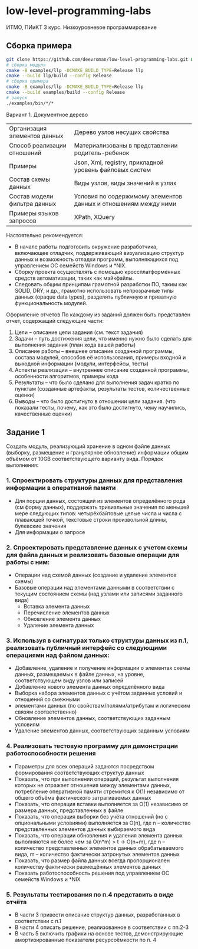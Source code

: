 # low-level-programming-labs

ИТМО, ПИиКТ 3 курс. Низкоуровневое программирование

## Сборка примера

```bash
git clone https://github.com/deevroman/low-level-programming-labs.git && cd low-level-programming-labs
# сборка модуля
cmake -B examples/llp -DCMAKE_BUILD_TYPE=Release llp
cmake --build llp/build --config Release
# сборка примера
cmake -B examples/llp -DCMAKE_BUILD_TYPE=Release llp
cmake --build examples/build --config Release
# запуск
./examples/bin/*/*
```

Вариант 1. Документное дерево

<table>
<tr>
	<td> Организация элементов данных
	<td> Дерево узлов несущих свойства
<tr>
	<td> Способ реализации отношений
	<td> Материализованы в представлении родитель-ребенок
<tr>
	<td> Примеры
	<td> Json, Xml, registry, прикладной уровень файловых систем
<tr>
	<td> Состав схемы данных
	<td> Виды узлов, виды значений в узлах
<tr>
	<td> Состав модели фильтра данных
	<td> Условия по содержимому элементов данных и отношениям между ними
<tr>
	<td> Примеры языков запросов
	<td> XPath, XQuery
</table>

Настоятельно рекомендуется:

- В начале работы подготовить окружение разработчика, включающее отладчик, поддерживающий визуализацию структур данных и
  возможность отладки программ, выполняющихся под управлением ОС семейств Windows и *NIX.
- Сборку проекта осуществлять с помощью кроссплатформенных средств автоматизации, таких как мэйкфайлы.
- Следовать общим принципам грамотной разработки ПО, таким как SOLID, DRY, и др., грамотно использовать непрозрачные
  типы данных (opaque data types), разделять публичную и приватную функциональность модулей.

Оформление отчетов
По каждому из заданий должен быть представлен отчет, содержащий следующие части:

1. Цели – описание цели задания (см. текст задания)
2. Задачи – путь достижения цели, что именно нужно было сделать для выполнения задания (план хода
   вашей работы)
3. Описание работы – внешнее описание созданной программы, состава модулей, способов её
   использования, примеры входной и выходной информации (модули, интерфейсы, тесты)
4. Аспекты реализации – внутреннее описание созданной программы, особенности алгоритмов,
   примеры кода
5. Результаты – что было сделано для выполнения задач кратко по пунктам
   (созданные артефакты, результаты тестов, количественные оценки)
6. Выводы – что было достигнуто в отношении цели задания.
   (что показали тесты, почему, как это было достигнуто, чему научились, качественные оценки)

## Задание 1

Создать модуль, реализующий хранение в одном файле данных (выборку, размещение и гранулярное обновление) информации
общим объёмом от 10GB соответствующего варианту вида.
Порядок выполнения:

### 1. Спроектировать структуры данных для представления информации в оперативной памяти

- Для порции данных, состоящий из элементов определённого рода (см форму данных), поддержать тривиальные значения по
  меньшей мере следующих типов: четырёхбайтовые целые числа и числа с плавающей точкой, текстовые строки произвольной
  длины, булевские
  значения
- Для информации о запросе

### 2. Спроектировать представление данных с учетом схемы для файла данных и реализовать базовые операции для работы с ним:

- Операции над схемой данных (создание и удаление элементов схемы)
- Базовые операции над элементами данными в соответствии с текущим состоянием схемы (над
  узлами или записями заданного вида)
    - Вставка элемента данных
    - Перечисление элементов данных
    - Обновление элемента данных
    - Удаление элемента данных

### 3. Используя в сигнатурах только структуры данных из п.1, реализовать публичный интерфейс со следующими операциями над файлом данных:

* Добавление, удаление и получение информации о элементах схемы данных, размещаемых в файле данных, на уровне,
  соответствующем виду узлов или записей
* Добавление нового элемента данных определённого вида
* Выборка набора элементов данных с учётом заданных условий и отношений со смежными
* элементами данных (по свойствам/полями/атрибутам и логическим связям соответственно)
* Обновление элементов данных, соответствующих заданным условиям
* Удаление элементов данных, соответствующих заданным условиям

### 4. Реализовать тестовую программу для демонстрации работоспособности решения

* Параметры для всех операций задаются посредством формирования соответствующих структур данных
* Показать, что при выполнении операций, результат выполнения которых не отражает отношения между элементами данных,
  потребление оперативной памяти стремится к O(1) независимо от общего объёма фактического затрагиваемых данных
* Показать, что операция вставки выполняется за O(1) независимо от размера данных, представленных в файле
* Показать, что операция выборки без учёта отношений (но с опциональными условиями) выполняется за O(n), где n –
  количество представленных элементов данных выбираемого вида
* Показать, что операции обновления и удаления элемента данных выполняются не более чем за O(n*m) > t -> O(n+m), где n –
  количество представленных элементов данных обрабатываемого вида, m – количество фактически затронутых элементов данных
* Показать, что размер файла данных всегда пропорционален количеству фактически размещённых элементов данных
* Показать работоспособность решения под управлением ОС семейств Windows и *NIX

### 5. Результаты тестирования по п.4 представить в виде отчёта

* В части 3 привести описание структур данных, разработанных в соответствии с п.1
* В части 4 описать решение, реализованное в соответствии с пп.2-3
* В часть 5 включить графики на основе тестов, демонстрирующие амортизированные показатели ресурсоёмкости по п. 4